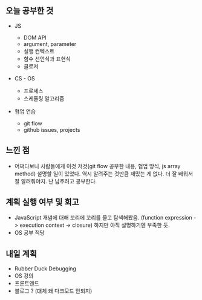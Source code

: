 ## 오늘 공부한 것

- JS

  - DOM API
  - argument, parameter
  - 실행 컨텍스트
  - 함수 선언식과 표현식
  - 클로저

- CS - OS

  - 프로세스
  - 스케쥴링 알고리즘

- 협업 연습

  - git flow
  - github issues, projects

## 느낀 점

- 어쩌다보니 사람들에게 이것 저것(git flow 공부한 내용, 협업 방식, js array method) 설명할 일이 있었다. 역시 알려주는 것만큼 재밌는 게 없다. 더 잘 배워서 잘 알려줘야지. 난 남주려고 공부한다.

## 계획 실행 여부 및 회고

- JavaScript 개념에 대해 꼬리에 꼬리를 물고 탐색해봤음. (function expression -> execution context -> closure) 하지만 아직 설명하기엔 부족한 듯.
- OS 공부 적당

## 내일 계획

- Rubber Duck Debugging
- OS 강의
- 프론트엔드
- 블로그 ? (대체 왜 다크모드 안되지)
